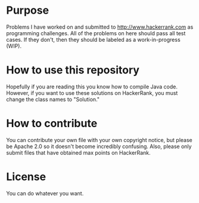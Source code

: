 Purpose
====================

Problems I have worked on and submitted to http://www.hackerrank.com as programming challenges.
All of the problems on here should pass all test cases. If they don't, then they should be labeled as a work-in-progress
(WIP).

How to use this repository
====================

Hopefully if you are reading this you know how to compile Java code. However, if you want to use these solutions
on HackerRank, you must change the class names to "Solution."

How to contribute
====================

You can contribute your own file with your own copyright notice, but please be Apache 2.0 so it doesn't become incredibly confusing.
Also, please only submit files that have obtained max points on HackerRank.

License
====================

You can do whatever you want.